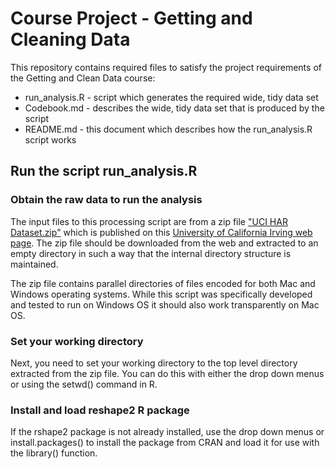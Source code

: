 # Course Project - Getting and Cleaning Data

This repository contains required files to satisfy the project requirements of the Getting and Clean Data course:
* run_analysis.R - script which generates the required wide, tidy data set
* Codebook.md - describes the wide, tidy data set that is produced by the script
* README.md - this document which describes how the run_analysis.R script works

## Run the script run_analysis.R

### Obtain the raw data to run the analysis

The input files to this processing script are from a zip file ["UCI HAR Dataset.zip"](https://d396qusza40orc.cloudfront.net/getdata%2Fprojectfiles%2FUCI%20HAR%20Dataset.zip) which is published on this [University of California Irving web page](http://archive.ics.uci.edu/ml/datasets/Human+Activity+Recognition+Using+Smartphones).  The zip file should be downloaded from the web and extracted to an empty directory in such a way that the internal directory structure is maintained.

The zip file contains parallel directories of files encoded for both Mac and Windows operating systems.  While this script was specifically developed and tested to run on Windows OS it should also work transparently on Mac OS.    

### Set your working directory

Next, you need to set your working directory to the top level directory extracted from the zip file. You can do this with either the drop down menus or using the setwd() command in R.

### Install and load reshape2 R package

If the rshape2 package is not already installed, use the drop down menus or install.packages() to install the package from CRAN and load it for use with the library() function.



